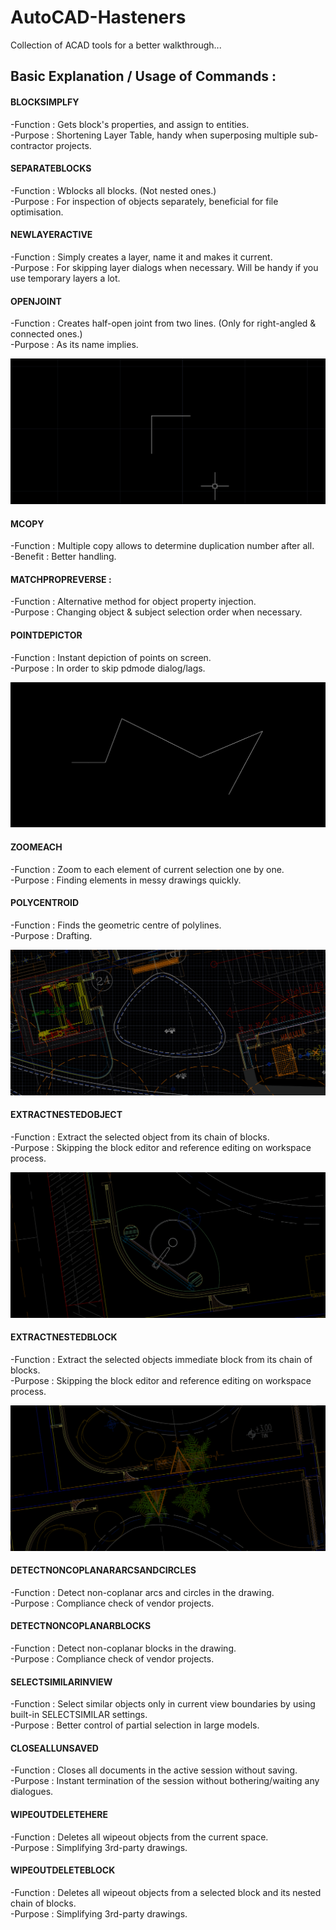 # AutoCAD-Hasteners
Collection of ACAD tools for a better walkthrough...

## Basic Explanation / Usage of Commands :

#### BLOCKSIMPLFY    
-Function        : Gets block's properties, and assign to entities.\
-Purpose         : Shortening Layer Table, handy when superposing multiple sub-contractor projects.
                
#### SEPARATEBLOCKS  
-Function       : Wblocks all blocks. (Not nested ones.)\
-Purpose        : For inspection of objects separately, beneficial for file optimisation.
                 
#### NEWLAYERACTIVE  
-Function       : Simply creates a layer, name it and makes it current.\
-Purpose        : For skipping layer dialogs when necessary. Will be handy if you use temporary layers a lot.
                 
#### OPENJOINT      
-Function       : Creates half-open joint from two lines. (Only for right-angled & connected ones.)\
-Purpose        : As its name implies.
                 
![OpenJoint](images/OPENJOINT.gif)
               
#### MCOPY            
-Function      : Multiple copy allows to determine duplication number after all.\
-Benefit       : Better handling.
                  
#### MATCHPROPREVERSE : 
-Function      : Alternative method for object property injection.\
-Purpose       : Changing object & subject selection order when necessary.
                 
#### POINTDEPICTOR    
-Function      : Instant depiction of points on screen.\
-Purpose       : In order to skip pdmode dialog/lags.
                
![PointDepictor](images/POINTDEPICTOR.gif)
                
#### ZOOMEACH         
-Function      : Zoom to each element of current selection one by one.\
-Purpose       : Finding elements in messy drawings quickly.
                
#### POLYCENTROID         
-Function      : Finds the geometric centre of polylines.\
-Purpose       : Drafting.

![SelectSimilarInView](images/POLYCENTROID.gif)

#### EXTRACTNESTEDOBJECT         
-Function      : Extract the selected object from its chain of blocks.\
-Purpose       : Skipping the block editor and reference editing on workspace process.

![ExtractNestedObject](images/EXTRACTNESTEDOBJECT.gif)

#### EXTRACTNESTEDBLOCK         
-Function      : Extract the selected objects immediate block from its chain of blocks.\
-Purpose       : Skipping the block editor and reference editing on workspace process.

![ExtractNestedBlock](images/EXTRACTNESTEDBLOCK.gif)

#### DETECTNONCOPLANARARCSANDCIRCLES         
-Function      : Detect non-coplanar arcs and circles in the drawing.\
-Purpose       : Compliance check of vendor projects.

#### DETECTNONCOPLANARBLOCKS         
-Function      : Detect non-coplanar blocks in the drawing.\
-Purpose       : Compliance check of vendor projects.
                  
#### SELECTSIMILARINVIEW         
-Function      : Select similar objects only in current view boundaries by using built-in SELECTSIMILAR settings.\
-Purpose       : Better control of partial selection in large models.

#### CLOSEALLUNSAVED         
-Function      : Closes all documents in the active session without saving.\
-Purpose       : Instant termination of the session without bothering/waiting any dialogues.

#### WIPEOUTDELETEHERE         
-Function      : Deletes all wipeout objects from the current space.\
-Purpose       : Simplifying 3rd-party drawings.

#### WIPEOUTDELETEBLOCK         
-Function      : Deletes all wipeout objects from a selected block and its nested chain of blocks.\
-Purpose       : Simplifying 3rd-party drawings.
